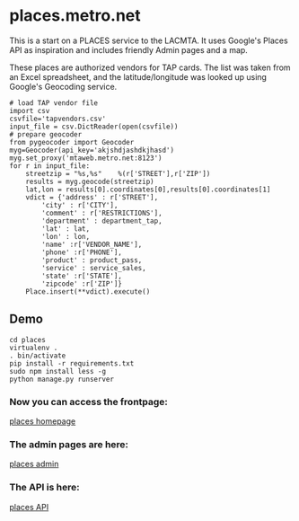 # places.metro.net

This is a start on a PLACES service to the LACMTA. It uses Google's Places API as inspiration and includes friendly Admin pages and a map. 

These places are authorized vendors for TAP cards. The list was taken from an Excel spreadsheet, and the latitude/longitude was looked up using Google's Geocoding service.

	# load TAP vendor file
	import csv
	csvfile='tapvendors.csv'
	input_file = csv.DictReader(open(csvfile))
	# prepare geocoder
	from pygeocoder import Geocoder
	myg=Geocoder(api_key='akjshdjashdkjhasd')
	myg.set_proxy('mtaweb.metro.net:8123')
	for r in input_file:
	    streetzip = "%s,%s"    %(r['STREET'],r['ZIP'])
	    results = myg.geocode(streetzip)
	    lat,lon = results[0].coordinates[0],results[0].coordinates[1]
	    vdict = {'address' : r['STREET'],
	        'city' : r['CITY'],
	        'comment' : r['RESTRICTIONS'],
	        'department' : department_tap,
	        'lat' : lat,
	        'lon' : lon,
	        'name' :r['VENDOR_NAME'],
	        'phone' :r['PHONE'],
	        'product' : product_pass,
	        'service' : service_sales,
	        'state' :r['STATE'],
	        'zipcode' :r['ZIP']}
	    Place.insert(**vdict).execute()


## Demo

	cd places
	virtualenv .
	. bin/activate
	pip install -r requirements.txt
	sudo npm install less -g
	python manage.py runserver	

### Now you can access the frontpage:

[places homepage](http://127.0.0.1:5000/)

### The admin pages are here:

[places admin](http://127.0.0.1:5000/admin/)

### The API is here:

[places API](http://127.0.0.1:5000/api/place/)

